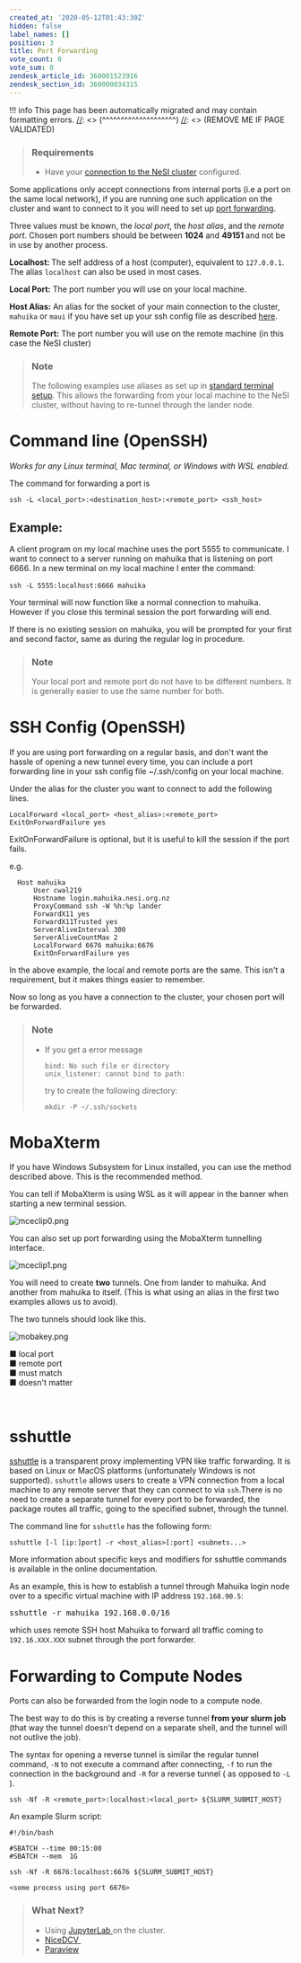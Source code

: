 ```yaml
---
created_at: '2020-05-12T01:43:30Z'
hidden: false
label_names: []
position: 3
title: Port Forwarding
vote_count: 0
vote_sum: 0
zendesk_article_id: 360001523916
zendesk_section_id: 360000034315
---
```



[//]: <> (REMOVE ME IF PAGE VALIDATED)
[//]: <> (vvvvvvvvvvvvvvvvvvvv)
!!! info
    This page has been automatically migrated and may contain formatting errors.
[//]: <> (^^^^^^^^^^^^^^^^^^^^)
[//]: <> (REMOVE ME IF PAGE VALIDATED)
<blockquote class="blockquote-prereq">
<h3 id="prerequisites">Requirements</h3>
<ul>
<li>Have your <a href="https://support.nesi.org.nz/hc/en-gb/articles/360000625535-Standard-Terminal-Setup" target="_self">connection to the NeSI cluster</a> configured.</li>
</ul>
</blockquote>
<p>Some applications only accept connections from internal ports (i.e a port on the same local network), if you are running one such application on the cluster and want to connect to it you will need to set up <a href="https://en.wikipedia.org/wiki/Port_forwarding" target="_self">port forwarding</a>.</p>
<p>Three values must be known, the <em>local port</em>, the <em>host alias</em>, and the <em>remote port</em>. Chosen port numbers should be between <strong>1024</strong> and <strong>49151 </strong>and not be in use by another process.</p>
<p><strong>Localhost: </strong>The self address of a host (computer), equivalent to <code>127.0.0.1</code>. The alias <code>localhost</code> can also be used in most cases.</p>
<p><strong>Local Port:</strong> The port number you will use on your local machine. </p>
<p><strong>Host Alias:</strong> An alias for the socket of your main connection to the cluster, <code>mahuika</code> or <code>maui</code> if you have set up your ssh config file as described <a href="https://support.nesi.org.nz/hc/en-gb/articles/360000625535" target="_self">here</a>.</p>
<p><strong>Remote Port:</strong> The port number you will use on the remote machine (in this case the NeSI cluster)</p>
<blockquote class="blockquote-tip">
<h3 id="prerequisites">Note</h3>
<p>The following examples use aliases as set up in <a href="https://support.nesi.org.nz/hc/en-gb/articles/360000625535" target="_self">standard terminal setup</a>. This allows the forwarding from your local machine to the NeSI cluster, without having to re-tunnel through the lander node.</p>
</blockquote>
<h1>Command line (OpenSSH)</h1>
<p><em>Works for any Linux terminal, Mac terminal, or Windows with WSL enabled.</em></p>
<p>The command for forwarding a port is</p>
<pre><code>ssh -L &lt;local_port&gt;:&lt;destination_host&gt;:&lt;remote_port&gt; &lt;ssh_host&gt;</code></pre>
<h2>Example:</h2>
<p>A client program on my local machine uses the port 5555 to communicate. I want to connect to a server running on mahuika that is listening on port 6666. In a new terminal on my local machine I enter the command:</p>
<pre><code>ssh -L 5555:localhost:6666 mahuika</code> </pre>
<p>Your terminal will now function like a normal connection to mahuika. However if you close this terminal session the port forwarding will end.</p>
<p>If there is no existing session on mahuika, you will be prompted for your first and second factor, same as during the regular log in procedure. </p>
<blockquote class="blockquote-tip">
<h3 id="prerequisites">Note</h3>
<p>Your local port and remote port do not have to be different numbers. It is generally easier to use the same number for both.</p>
</blockquote>
<h1>SSH Config (OpenSSH)</h1>
<p>If you are using port forwarding on a regular basis, and don't want the hassle of opening a new tunnel every time, you can include a port forwarding line in your ssh config file ~/.ssh/config on your local machine.</p>
<p>Under the alias for the cluster you want to connect to add the following lines.</p>
<pre><code>LocalForward &lt;local_port&gt; &lt;host_alias&gt;:&lt;remote_port&gt;<br>ExitOnForwardFailure yes
</code></pre>
<p>ExitOnForwardFailure is optional, but it is useful to kill the session if the port fails. </p>
<p>e.g.</p>
<pre><code>  Host mahuika
      User cwal219
      Hostname login.mahuika.nesi.org.nz
      ProxyCommand ssh -W %h:%p lander
      ForwardX11 yes
      ForwardX11Trusted yes
      ServerAliveInterval 300
      ServerAliveCountMax 2
      LocalForward 6676 mahuika:6676<br>      ExitOnForwardFailure yes
</code></pre>
<p>In the above example, the local and remote ports are the same. This isn't a requirement, but it makes things easier to remember.</p>
<p>Now so long as you have a connection to the cluster, your chosen port will be forwarded.</p>
<blockquote class="blockquote-warning">
<h3 id="prerequisites">Note</h3>
<ul>
<li>If you get a error message
<pre><code>bind: No such file or directory
unix_listener: cannot bind to path: </code></pre>
try to create the following directory:
<pre><code>mkdir -P ~/.ssh/sockets</code></pre>
</li>
</ul>
</blockquote>
<h1>MobaXterm</h1>
<p>If you have Windows Subsystem for Linux installed, you can use the method described above. This is the recommended method.</p>
<p>You can tell if MobaXterm is using WSL as it will appear in the banner when starting a new terminal session. </p>
<p><img src="https://support.nesi.org.nz/hc/article_attachments/360004708596" alt="mceclip0.png"></p>
<p>You can also set up port forwarding using the MobaXterm tunnelling interface.</p>
<p><img src="https://support.nesi.org.nz/hc/article_attachments/360004708616" alt="mceclip1.png"></p>
<p>You will need to create <strong>two</strong> tunnels. One from lander to mahuika. And another from mahuika to itself. (This is what using an alias in the first two examples allows us to avoid).</p>
<p>The two tunnels should look like this.</p>
<p><img src="https://support.nesi.org.nz/hc/article_attachments/360004580035" alt="mobakey.png"></p>
<p><span class="wysiwyg-color-green110">■</span> local port<br><span class="wysiwyg-color-orange90">■</span> remote port<br><span class="wysiwyg-color-red90">■</span> must match<br><span class="wysiwyg-color-pink80">■</span> doesn't matter</p>
<p> </p>
<h1>sshuttle </h1>
<p><a href="https://sshuttle.readthedocs.io/en/stable/" target="_self">sshuttle</a> is a transparent proxy implementing VPN like traffic forwarding. It is based on Linux or MacOS platforms (unfortunately Windows is not supported). <code>sshuttle</code> allows users to create a VPN connection from a local machine to any remote server that they can connect to via <code>ssh</code>.There is no need to create a separate tunnel for every port to be forwarded, the package routes all traffic, going to the specified subnet, through the tunnel.</p>
<p>The command line for <code>sshuttle</code> has the following form:</p>
<pre><code>sshuttle [-l [ip:]port] -r &lt;host_alias&gt;[:port] &lt;subnets...&gt;</code></pre>
<p>More information about specific keys and modifiers for sshuttle commands is available in the online documentation.</p>
<p>As an example, this is how to establish a tunnel through Mahuika login node over to a specific virtual machine with IP address <code>192.168.90.5</code>:</p>
<pre><span>sshuttle -r mahuika 192.168.0.0/16</span></pre>
<p>which uses remote SSH host Mahuika to forward all traffic coming to <code>192.16.XXX.XXX</code> subnet through the port forwarder.</p>
<h1>Forwarding to Compute Nodes</h1>
<p>Ports can also be forwarded from the login node to a compute node.</p>
<p>The best way to do this is by creating a reverse tunnel<strong> from your slurm job</strong> (that way the tunnel doesn't depend on a separate shell, and the tunnel will not outlive the job). </p>
<p>The syntax for opening a reverse tunnel is similar the regular tunnel command, <code>-N</code> to not execute a command after connecting, <code>-f</code> to run the connection in the background and <code>-R</code> for a reverse tunnel ( as opposed to <code>-L</code> ).</p>
<pre><code>ssh -Nf -R &lt;remote_port&gt;:localhost:&lt;local_port&gt; ${SLURM_SUBMIT_HOST}</code></pre>
<p>An example Slurm script:</p>
<pre><code>#!/bin/bash<br><br>#SBATCH --time 00:15:00<br>#SBATCH --mem  1G<br><br>ssh -Nf -R 6676:localhost:6676 ${SLURM_SUBMIT_HOST}<br><br>&lt;some process using port 6676&gt;</code></pre>
<blockquote class="blockquote-postreq">
<h3 id="prerequisites">What Next?</h3>
<ul>
<li>Using <a href="https://support.nesi.org.nz/hc/en-gb/articles/360001093315" target="_self">JupyterLab </a>on the cluster.</li>
<li><a href="https://support.nesi.org.nz/hc/en-gb/articles/360000719156" target="_self">NiceDCV </a></li>
<li><a href="https://support.nesi.org.nz/hc/en-gb/articles/360001002956-ParaView" target="_self">Paraview</a></li>
</ul>
</blockquote>